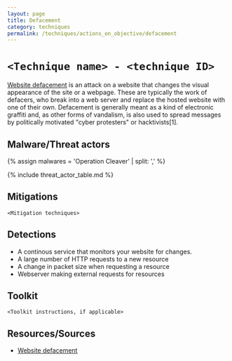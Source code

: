 ```yaml
---
layout: page
title: Defacement
category: techniques
permalink: /techniques/actions_on_objective/defacement
---
```

# `<Technique name> - <technique ID>`

[Website defacement](https://en.wikipedia.org/wiki/Website_defacement) is an attack on a website that changes the visual appearance of the site or a webpage. These are typically the work of defacers, who break into a web server and replace the hosted website with one of their own. Defacement is generally meant as a kind of electronic graffiti and, as other forms of vandalism, is also used to spread messages by politically motivated "cyber protesters" or hacktivists[1].

## Malware/Threat actors

<!-- Threat actors table -->
{% assign malwares = 'Operation Cleaver' | split: ',' %}

{% include threat_actor_table.md %}

## Mitigations

`<Mitigation techniques>`

## Detections

* A continous service that monitors your website for changes.
* A large number of HTTP requests to a new resource
* A change in packet size when requesting a resource
* Webserver making external requests for resources

## Toolkit

`<Toolkit instructions, if applicable>`

## Resources/Sources

* [Website defacement](https://en.wikipedia.org/wiki/Website_defacement)
